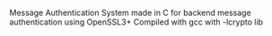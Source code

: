 Message Authentication System made in C for backend message authentication using OpenSSL3+
Compiled with gcc with -lcrypto lib
